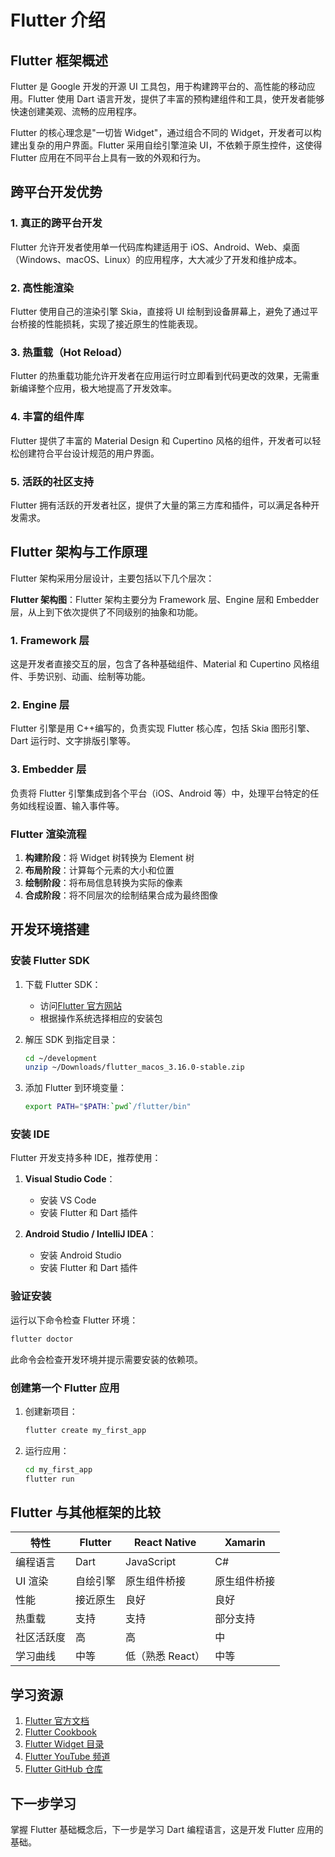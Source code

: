 # Flutter 介绍

## Flutter 框架概述

Flutter 是 Google 开发的开源 UI 工具包，用于构建跨平台的、高性能的移动应用。Flutter 使用 Dart 语言开发，提供了丰富的预构建组件和工具，使开发者能够快速创建美观、流畅的应用程序。

Flutter 的核心理念是"一切皆 Widget"，通过组合不同的 Widget，开发者可以构建出复杂的用户界面。Flutter 采用自绘引擎渲染 UI，不依赖于原生控件，这使得 Flutter 应用在不同平台上具有一致的外观和行为。

## 跨平台开发优势

### 1. 真正的跨平台开发

Flutter 允许开发者使用单一代码库构建适用于 iOS、Android、Web、桌面（Windows、macOS、Linux）的应用程序，大大减少了开发和维护成本。

### 2. 高性能渲染

Flutter 使用自己的渲染引擎 Skia，直接将 UI 绘制到设备屏幕上，避免了通过平台桥接的性能损耗，实现了接近原生的性能表现。

### 3. 热重载（Hot Reload）

Flutter 的热重载功能允许开发者在应用运行时立即看到代码更改的效果，无需重新编译整个应用，极大地提高了开发效率。

### 4. 丰富的组件库

Flutter 提供了丰富的 Material Design 和 Cupertino 风格的组件，开发者可以轻松创建符合平台设计规范的用户界面。

### 5. 活跃的社区支持

Flutter 拥有活跃的开发者社区，提供了大量的第三方库和插件，可以满足各种开发需求。

## Flutter 架构与工作原理

Flutter 架构采用分层设计，主要包括以下几个层次：

**Flutter 架构图**：Flutter 架构主要分为 Framework 层、Engine 层和 Embedder 层，从上到下依次提供了不同级别的抽象和功能。

### 1. Framework 层

这是开发者直接交互的层，包含了各种基础组件、Material 和 Cupertino 风格组件、手势识别、动画、绘制等功能。

### 2. Engine 层

Flutter 引擎是用 C++编写的，负责实现 Flutter 核心库，包括 Skia 图形引擎、Dart 运行时、文字排版引擎等。

### 3. Embedder 层

负责将 Flutter 引擎集成到各个平台（iOS、Android 等）中，处理平台特定的任务如线程设置、输入事件等。

### Flutter 渲染流程

1. **构建阶段**：将 Widget 树转换为 Element 树
2. **布局阶段**：计算每个元素的大小和位置
3. **绘制阶段**：将布局信息转换为实际的像素
4. **合成阶段**：将不同层次的绘制结果合成为最终图像

## 开发环境搭建

### 安装 Flutter SDK

1. 下载 Flutter SDK：

   - 访问[Flutter 官方网站](https://flutter.dev/docs/get-started/install)
   - 根据操作系统选择相应的安装包

2. 解压 SDK 到指定目录：

   ```bash
   cd ~/development
   unzip ~/Downloads/flutter_macos_3.16.0-stable.zip
   ```

3. 添加 Flutter 到环境变量：
   ```bash
   export PATH="$PATH:`pwd`/flutter/bin"
   ```

### 安装 IDE

Flutter 开发支持多种 IDE，推荐使用：

1. **Visual Studio Code**：

   - 安装 VS Code
   - 安装 Flutter 和 Dart 插件

2. **Android Studio / IntelliJ IDEA**：
   - 安装 Android Studio
   - 安装 Flutter 和 Dart 插件

### 验证安装

运行以下命令检查 Flutter 环境：

```bash
flutter doctor
```

此命令会检查开发环境并提示需要安装的依赖项。

### 创建第一个 Flutter 应用

1. 创建新项目：

   ```bash
   flutter create my_first_app
   ```

2. 运行应用：
   ```bash
   cd my_first_app
   flutter run
   ```

## Flutter 与其他框架的比较

| 特性       | Flutter  | React Native     | Xamarin      |
| ---------- | -------- | ---------------- | ------------ |
| 编程语言   | Dart     | JavaScript       | C#           |
| UI 渲染    | 自绘引擎 | 原生组件桥接     | 原生组件桥接 |
| 性能       | 接近原生 | 良好             | 良好         |
| 热重载     | 支持     | 支持             | 部分支持     |
| 社区活跃度 | 高       | 高               | 中           |
| 学习曲线   | 中等     | 低（熟悉 React） | 中等         |

## 学习资源

1. [Flutter 官方文档](https://flutter.dev/docs)
2. [Flutter Cookbook](https://flutter.dev/docs/cookbook)
3. [Flutter Widget 目录](https://flutter.dev/docs/development/ui/widgets)
4. [Flutter YouTube 频道](https://www.youtube.com/c/flutterdev)
5. [Flutter GitHub 仓库](https://github.com/flutter/flutter)

## 下一步学习

掌握 Flutter 基础概念后，下一步是学习 Dart 编程语言，这是开发 Flutter 应用的基础。
